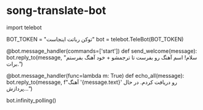 # song-translate-bot
import telebot

BOT_TOKEN = "توکن رباتت اینجاست"
bot = telebot.TeleBot(BOT_TOKEN)

@bot.message_handler(commands=['start'])
def send_welcome(message):
    bot.reply_to(message, "سلام! اسم آهنگ رو بفرست تا ترجمشو + خود آهنگ بفرستم برات.")

@bot.message_handler(func=lambda m: True)
def echo_all(message):
    bot.reply_to(message, f"آهنگ '{message.text}' رو دریافت کردم. در حال پردازش...")

bot.infinity_polling()
